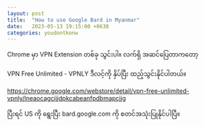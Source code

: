 ```yaml
---
layout: post
title:  "How to use Google Bard in Myanmar"
date:   2023-05-13 19:15:00 +0630
categories: youdontkonw
---
```


Chrome မှာ VPN Extension တစ်ခု သွင်းပါ။
လက်ရှိ အဆင်ပြေတာကတော့ 

VPN Free Unlimited - VPNLY
ဒီလင့်ကို နှိပ်ပြီး ထည့်သွင်းနိုင်ပါတယ်။

https://chrome.google.com/webstore/detail/vpn-free-unlimited-vpnly/lneaocagcijjdpkcabeanfpdbmapcjjg


ပြီးရင် US ကို ရွေးပြီး bard.google.com ကို စတင်အသုံးပြုနိုင်ပါပြီ။

